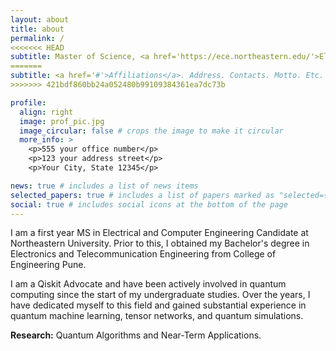 ```yaml
---
layout: about
title: about
permalink: /
<<<<<<< HEAD
subtitle: Master of Science, <a href='https://ece.northeastern.edu/'>Electrical and Computer Engineering @ NEU Boston</a>
=======
subtitle: <a href='#'>Affiliations</a>. Address. Contacts. Motto. Etc.
>>>>>>> 421bdf860bb24a052480b99109384361ea7dc73b

profile:
  align: right
  image: prof_pic.jpg
  image_circular: false # crops the image to make it circular
  more_info: >
    <p>555 your office number</p>
    <p>123 your address street</p>
    <p>Your City, State 12345</p>

news: true # includes a list of news items
selected_papers: true # includes a list of papers marked as "selected={true}"
social: true # includes social icons at the bottom of the page
---
```


I am a first year MS in Electrical and Computer Engineering Candidate at Northeastern University. Prior to this, I obtained my Bachelor's degree in Electronics and Telecommunication Engineering from College of Engineering Pune. 

I am a Qiskit Advocate and have been actively involved in quantum computing since the start of my undergraduate studies. Over the years, I have dedicated myself to this field and gained substantial experience in quantum machine learning, tensor networks, and quantum simulations.

**Research:** Quantum Algorithms and Near-Term Applications. 
